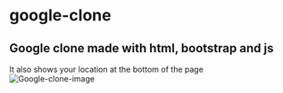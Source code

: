 # google-clone
## Google clone made with html, bootstrap and js
It also shows your location at the bottom of the page
![Google-clone-image](https://user-images.githubusercontent.com/44105016/142834922-4f6e1524-8090-4afd-a69c-c3a35e8013d5.png)

